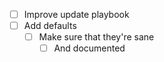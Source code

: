 - [ ] Improve update playbook
- [ ] Add defaults
    - [ ] Make sure that they're sane
        - [ ] And documented
